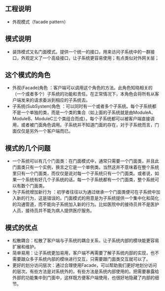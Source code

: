 
## 工程说明

* 外观模式（facade pattern）

## 模式说明

* 装饰模式又名门面模式。提供一个统一的接口，用来访问子系统中的一群接口，外观定义了一个高级接口，让子系统更容易使用；有点类似对外网关层；

## 这个模式的角色

* 外观(Facade)角色 ：客户端可以调用这个角色的方法。此角色知晓相关的（一个或者多个）子系统的功能和责任。在正常情况下，本角色会将所有从客户端发来的请求委派到相应的子系统去。
* 子系统(SubSystem)角色 ：可以同时有一个或者多个子系统。每个子系统都不是一个单独的类，而是一个类的集合（如上面的子系统就是由ModuleA、ModuleB、ModuleC三个类组合而成）。每个子系统都可以被客户端直接调用，或者被门面角色调用。子系统并不知道门面的存在，对于子系统而言，门面仅仅是另外一个客户端而已。

## 模式的几个问题

* 一个系统可以有几个门面类：在门面模式中，通常只需要一个门面类，并且此门面类只有一个实例，换言之它是一个单例类。当然这并不意味着在整个系统里只有一个门面类，而仅仅是说对每一个子系统只有一个门面类。或者说，如果一个系统有好几个子系统的话，每一个子系统都有一个门面类，整个系统可以有数个门面类。
* 为子系统增加新行为 ：初学者往往以为通过继承一个门面类便可在子系统中加入新的行为，这是错误的。门面模式的用意是为子系统提供一个集中化和简化的沟通管道，而不能向子系统加入新的行为。比如医院中的接待员并不是医护人员，接待员并不能为病人提供医疗服务。

## 模式的优点
* 松散耦合：松散了客户端与子系统的耦合关系，让子系统内部的模块能更容易扩展和维护。
* 简单易用：让子系统更加易用，客户端不再需要了解子系统内部的实现，也不需要跟众多子系统内部的模块进行交互，只需要跟门面类交互就可以了。
* 更好的划分访问层次：通过合理使用Facade，可以帮助我们更好地划分访问的层次。有些方法是对系统外的，有些方法是系统内部使用的。把需要暴露给外部的功能集中到门面中，这样既方便客户端使用，也很好地隐藏了内部的细节。


